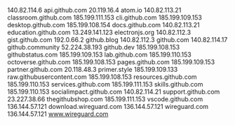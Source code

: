 140.82.114.6 api.github.com
20.119.16.4 atom.io
140.82.113.21 classroom.github.com
185.199.111.153 cli.github.com
185.199.109.153 desktop.github.com
185.199.108.154 docs.github.com
140.82.113.21 education.github.com
13.249.141.123 electronjs.org
140.82.112.3 gist.github.com
192.0.66.2 github.blog
140.82.112.3 github.com
140.82.114.17 github.community
52.224.38.193 github.dev
185.199.108.153 githubstatus.com
185.199.109.153 lab.github.com
185.199.110.153 octoverse.github.com
185.199.108.153 pages.github.com
185.199.109.153 partner.github.com
20.118.48.3 primer.style
185.199.109.133 raw.githubusercontent.com
185.199.108.153 resources.github.com
185.199.110.153 services.github.com
185.199.111.153 skills.github.com
185.199.110.153 socialimpact.github.com
140.82.114.21 support.github.com
23.227.38.66 thegithubshop.com
185.199.111.153 vscode.github.com
136.144.57.121 download.wireguard.com
136.144.57.121 wireguard.com
136.144.57.121 www.wireguard.com
